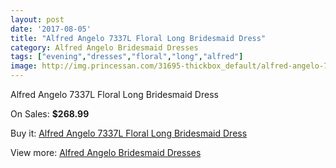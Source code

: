 ```yaml
---
layout: post
date: '2017-08-05'
title: "Alfred Angelo 7337L Floral Long Bridesmaid Dress"
category: Alfred Angelo Bridesmaid Dresses
tags: ["evening","dresses","floral","long","alfred"]
image: http://img.princessan.com/31695-thickbox_default/alfred-angelo-7337l-floral-long-bridesmaid-dress.jpg
---
```

Alfred Angelo 7337L Floral Long Bridesmaid Dress

On Sales: **$268.99**
<a href="https://www.princessan.com/en/14404-alfred-angelo-7337l-floral-long-bridesmaid-dress.html"><amp-img layout="responsive" width="600" height="600" src="//img.princessan.com/31695-thickbox_default/alfred-angelo-7337l-floral-long-bridesmaid-dress.jpg" alt="Alfred Angelo 7337L Floral Long Bridesmaid Dress 0" /></a>

Buy it: [Alfred Angelo 7337L Floral Long Bridesmaid Dress](https://www.princessan.com/en/14404-alfred-angelo-7337l-floral-long-bridesmaid-dress.html "Alfred Angelo 7337L Floral Long Bridesmaid Dress")

View more: [Alfred Angelo Bridesmaid Dresses](https://www.princessan.com/en/106- "Alfred Angelo Bridesmaid Dresses")